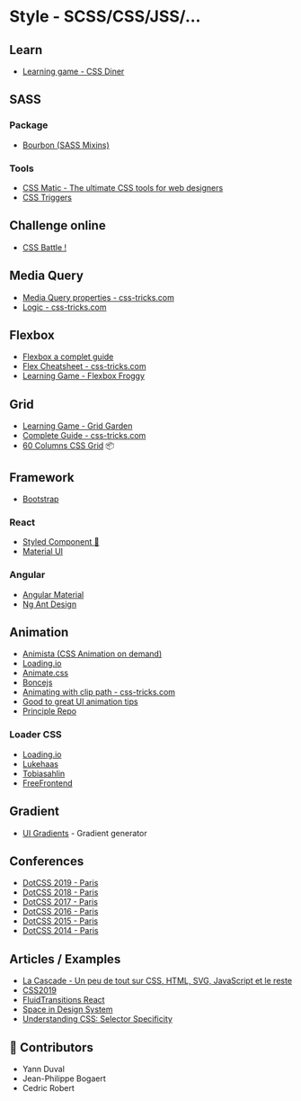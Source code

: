 # Style - SCSS/CSS/JSS/...

## Learn

- [Learning game - CSS Diner](https://flukeout.github.io/)

## SASS

### Package

- [Bourbon (SASS Mixins)](https://www.bourbon.io/)

### Tools

- [CSS Matic - The ultimate CSS tools for web designers](https://www.cssmatic.com/)
- [CSS Triggers](https://csstriggers.com/)

## Challenge online

- [CSS Battle !](https://cssbattle.dev)

## Media Query

- [Media Query properties - css-tricks.com](https://css-tricks.com/css-media-queries/)
- [Logic - css-tricks.com](https://css-tricks.com/logic-in-media-queries/)

## Flexbox

- [Flexbox a complet guide](https://css-tricks.com/snippets/css/a-guide-to-flexbox/)
- [Flex Cheatsheet - css-tricks.com](https://yoksel.github.io/flex-cheatsheet/#flex-basis)
- [Learning Game - Flexbox Froggy](http://flexboxfroggy.com)

## Grid

- [Learning Game - Grid Garden](https://codepip.com/games/grid-garden/#fr)
- [Complete Guide - css-tricks.com](https://css-tricks.com/snippets/css/complete-guide-grid/)
- [60 Columns CSS Grid](https://vladocar.github.io/60gs/) 📦 

## Framework

- [Bootstrap](https://getbootstrap.com/)

### React

- [Styled Component 💅](https://www.styled-components.com/)
- [Material UI](https://material-ui.com/)

### Angular

- [Angular Material](https://material.angular.io/)
- [Ng Ant Design](https://ng.ant.design/docs/introduce/en)

## Animation

- [Animista (CSS Animation on demand)](http://animista.net/)
- [Loading.io](https://loading.io/)
- [Animate.css](https://daneden.github.io/animate.css/)
- [Boncejs](http://bouncejs.com/)
- [Animating with clip path - css-tricks.com](https://css-tricks.com/animating-with-clip-path/)
- [Good to great UI animation tips](https://uxdesign.cc/good-to-great-ui-animation-tips-7850805c12e5)
- [Principle Repo](http://www.principlerepo.com/)

### Loader CSS

- [Loading.io](https://loading.io/css/)
- [Lukehaas](https://projects.lukehaas.me/css-loaders/)
- [Tobiasahlin](https://tobiasahlin.com/spinkit/)
- [FreeFrontend](https://freefrontend.com/css-spinners/)

## Gradient

- [UI Gradients](https://uigradients.com/#Timber) - Gradient generator

## Conferences

- [DotCSS 2019 - Paris](https://www.dotconferences.com/conference/dotcss-2019)
- [DotCSS 2018 - Paris](https://www.dotconferences.com/conference/dotcss-2018)
- [DotCSS 2017 - Paris](https://www.dotconferences.com/conference/dotcss-2017)
- [DotCSS 2016 - Paris](https://www.dotconferences.com/conference/dotcss-2016)
- [DotCSS 2015 - Paris](https://www.dotconferences.com/conference/dotcss-2015)
- [DotCSS 2014 - Paris](https://www.dotconferences.com/conference/dotcss-2014)

## Articles / Examples

- [La Cascade - Un peu de tout sur CSS, HTML, SVG, JavaScript et le reste](https://la-cascade.io/)
- [CSS2019](https://2019.stateofcss.com)
- [FluidTransitions React](https://github.com/fram-x/FluidTransitions)
- [Space in Design System](https://medium.com/eightshapes-llc/space-in-design-systems-188bcbae0d62)
- [Understanding CSS: Selector Specificity](https://medium.com/@dte/understanding-css-selector-specificity-a02238a02a59)

## 🙌 Contributors

- Yann Duval
- Jean-Philippe Bogaert
- Cedric Robert
